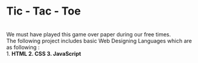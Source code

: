 # Tic - Tac - Toe
<br>
We must have played this game over paper during our free times.
<br>
The following project includes basic Web Designing Languages which are as following : 
<br>
1. <b>HTML<b>
2. <b>CSS<b>
3. <b>JavaScript<b>

